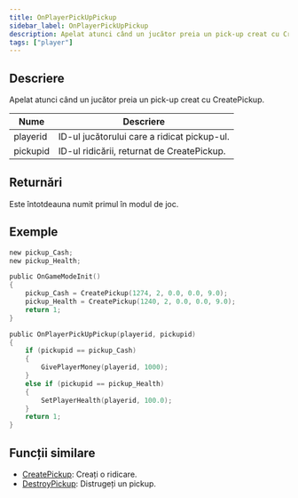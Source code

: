 ```yaml
---
title: OnPlayerPickUpPickup
sidebar_label: OnPlayerPickUpPickup
description: Apelat atunci când un jucător preia un pick-up creat cu CreatePickup.
tags: ["player"]
---
```


## Descriere

Apelat atunci când un jucător preia un pick-up creat cu CreatePickup.

| Nume     | Descriere                                       |
| -------- | ----------------------------------------------- |
| playerid | ID-ul jucătorului care a ridicat pickup-ul.     |
| pickupid | ID-ul ridicării, returnat de CreatePickup.      |

## Returnări

Este întotdeauna numit primul în modul de joc.

## Exemple

```c
new pickup_Cash;
new pickup_Health;

public OnGameModeInit()
{
    pickup_Cash = CreatePickup(1274, 2, 0.0, 0.0, 9.0);
    pickup_Health = CreatePickup(1240, 2, 0.0, 0.0, 9.0);
    return 1;
}

public OnPlayerPickUpPickup(playerid, pickupid)
{
    if (pickupid == pickup_Cash)
    {
        GivePlayerMoney(playerid, 1000);
    }
    else if (pickupid == pickup_Health)
    {
        SetPlayerHealth(playerid, 100.0);
    }
    return 1;
}
```

## Funcții similare

- [CreatePickup](../functions/CreatePickup): Creați o ridicare.
- [DestroyPickup](../functions/DestroyPickup): Distrugeți un pickup.